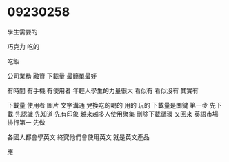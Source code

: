 # 09230258
學生需要的

巧克力 吃的

吃飯

公司業務 融資
下載量
最簡單最好

有時間 有手機 有使用者
年輕人學生的力量很大
看似有 看似沒有 其實有

下載量 使用者 圖片 文字溝通
兌換吃的喝的 用的 玩的
下載量是關鍵
第一步 先下載 先認識 先知道 先有印象 越來越多人使用聚集 刪除下載循環
又回來
 英語市場 排行第一
 先做

 各國人都會學英文
 終究他們會使用英文
 就是英文產品

 應
